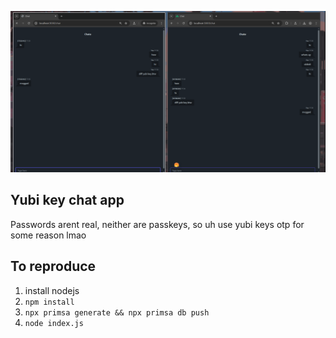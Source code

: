 ![screenshot](./screenshot.png)

## Yubi key chat app
Passwords arent real, neither are passkeys, so uh use yubi keys otp for some reason lmao


## To reproduce
1. install nodejs
2. `npm install`
3. `npx primsa generate && npx primsa db push`
4. `node index.js`